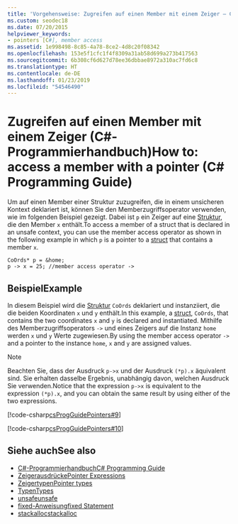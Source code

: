 ```yaml
---
title: 'Vorgehensweise: Zugreifen auf einen Member mit einem Zeiger – C#-Programmierhandbuch'
ms.custom: seodec18
ms.date: 07/20/2015
helpviewer_keywords:
- pointers [C#], member access
ms.assetid: 1e998498-8c85-4a78-8ce2-4d8c20f08342
ms.openlocfilehash: 153e5f1cfc1f4f8309a31ab58d699a273b417563
ms.sourcegitcommit: 6b308cf6d627d78ee36dbbae8972a310ac7fd6c8
ms.translationtype: HT
ms.contentlocale: de-DE
ms.lasthandoff: 01/23/2019
ms.locfileid: "54546490"
---
```

# <a name="how-to-access-a-member-with-a-pointer-c-programming-guide"></a><span data-ttu-id="70893-102">Zugreifen auf einen Member mit einem Zeiger (C#-Programmierhandbuch)</span><span class="sxs-lookup"><span data-stu-id="70893-102">How to: access a member with a pointer (C# Programming Guide)</span></span>
<span data-ttu-id="70893-103">Um auf einen Member einer Struktur zuzugreifen, die in einem unsicheren Kontext deklariert ist, können Sie den Memberzugriffsoperator verwenden, wie im folgenden Beispiel gezeigt. Dabei ist `p` ein Zeiger auf eine [Struktur](../../../csharp/language-reference/keywords/struct.md), die den Member `x` enthält.</span><span class="sxs-lookup"><span data-stu-id="70893-103">To access a member of a struct that is declared in an unsafe context, you can use the member access operator as shown in the following example in which `p` is a pointer to a [struct](../../../csharp/language-reference/keywords/struct.md) that contains a member `x`.</span></span>  
  
```  
CoOrds* p = &home;  
p -> x = 25; //member access operator ->  
```  
  
## <a name="example"></a><span data-ttu-id="70893-104">Beispiel</span><span class="sxs-lookup"><span data-stu-id="70893-104">Example</span></span>  
 <span data-ttu-id="70893-105">In diesem Beispiel wird die [Struktur](../../../csharp/language-reference/keywords/struct.md) `CoOrds` deklariert und instanziiert, die die beiden Koordinaten `x` und `y` enthält.</span><span class="sxs-lookup"><span data-stu-id="70893-105">In this example, a [struct](../../../csharp/language-reference/keywords/struct.md), `CoOrds`, that contains the two coordinates `x` and `y` is declared and instantiated.</span></span> <span data-ttu-id="70893-106">Mithilfe des Memberzugriffsoperators `->` und eines Zeigers auf die Instanz `home` werden `x` und `y` Werte zugewiesen.</span><span class="sxs-lookup"><span data-stu-id="70893-106">By using the member access operator `->` and a pointer to the instance `home`, `x` and `y` are assigned values.</span></span>  
  
> [!NOTE]
>  <span data-ttu-id="70893-107">Beachten Sie, dass der Ausdruck `p->x` und der Ausdruck `(*p).x` äquivalent sind. Sie erhalten dasselbe Ergebnis, unabhängig davon, welchen Ausdruck Sie verwenden.</span><span class="sxs-lookup"><span data-stu-id="70893-107">Notice that the expression `p->x` is equivalent to the expression `(*p).x`, and you can obtain the same result by using either of the two expressions.</span></span>  
  
 [!code-csharp[csProgGuidePointers#9](../../../csharp/programming-guide/unsafe-code-pointers/codesnippet/CSharp/how-to-access-a-member-with-a-pointer_1.cs)]  
  
 [!code-csharp[csProgGuidePointers#10](../../../csharp/programming-guide/unsafe-code-pointers/codesnippet/CSharp/how-to-access-a-member-with-a-pointer_2.cs)]  
  
## <a name="see-also"></a><span data-ttu-id="70893-108">Siehe auch</span><span class="sxs-lookup"><span data-stu-id="70893-108">See also</span></span>

- [<span data-ttu-id="70893-109">C#-Programmierhandbuch</span><span class="sxs-lookup"><span data-stu-id="70893-109">C# Programming Guide</span></span>](../../../csharp/programming-guide/index.md)
- [<span data-ttu-id="70893-110">Zeigerausdrücke</span><span class="sxs-lookup"><span data-stu-id="70893-110">Pointer Expressions</span></span>](../../../csharp/programming-guide/unsafe-code-pointers/pointer-expressions.md)
- [<span data-ttu-id="70893-111">Zeigertypen</span><span class="sxs-lookup"><span data-stu-id="70893-111">Pointer types</span></span>](../../../csharp/programming-guide/unsafe-code-pointers/pointer-types.md)
- [<span data-ttu-id="70893-112">Typen</span><span class="sxs-lookup"><span data-stu-id="70893-112">Types</span></span>](../../../csharp/language-reference/keywords/types.md)
- [<span data-ttu-id="70893-113">unsafe</span><span class="sxs-lookup"><span data-stu-id="70893-113">unsafe</span></span>](../../../csharp/language-reference/keywords/unsafe.md)
- [<span data-ttu-id="70893-114">fixed-Anweisung</span><span class="sxs-lookup"><span data-stu-id="70893-114">fixed Statement</span></span>](../../../csharp/language-reference/keywords/fixed-statement.md)
- [<span data-ttu-id="70893-115">stackalloc</span><span class="sxs-lookup"><span data-stu-id="70893-115">stackalloc</span></span>](../../../csharp/language-reference/keywords/stackalloc.md)
